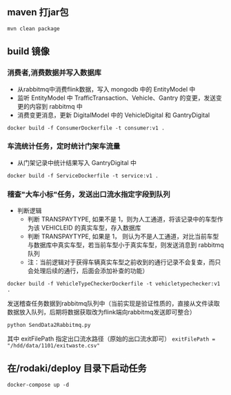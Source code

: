 
## maven 打jar包 
`mvn clean package`


## build 镜像

### 消费者,消费数据并写入数据库

* 从rabbitmq中消费flink数据，写入 mongodb 中的 EntityModel 中
* 监听 EntityModel 中 TrafficTransaction、Vehicle、Gantry 的变更，发送变更的内容到 rabbitmq 中
* 消费变更消息，更新 DigitalModel 中的 VehicleDigital 和 GantryDigital

`docker build -f ConsumerDockerfile -t consumer:v1 .`



### 车流统计任务，定时统计门架车流量

* 从门架记录中统计结果写入 GantryDigital 中

`docker build -f ServiceDockerfile -t service:v1 .`

### 稽查"大车小标"任务，发送出口流水指定字段到队列

* 判断逻辑
    - 判断 TRANSPAYTYPE, 如果不是 1，则为人工通道，将该记录中的车型作为该 VEHICLEID 的真实车型，存入数据库
    - 判断 TRANSPAYTYPE, 如果是 1， 则认为不是人工通道，对比当前车型与数据库中真实车型，若当前车型小于真实车型，则发送消息到 rabbitmq 队列
    - 注：当前逻辑对于获得车辆真实车型之前收到的通行记录不会复查，而只会处理后续的通行，后面会添加补查的功能）

`docker build -f VehicleTypeCheckerDockerfile -t vehicletypechecker:v1 .`


发送稽查任务数据到rabbitmq队列中（当前实现是验证性质的，直接从文件读取数据放入队列，后期将数据获取改为flink端向rabbitmq发送即可整合）

`python SendData2Rabbitmq.py`

其中 exitFilePath 指定出口流水路径（原始的出口流水即可）
`exitFilePath = "/hdd/data/1101/exitwaste.csv"`


## 在/rodaki/deploy 目录下启动任务

`docker-compose up -d`